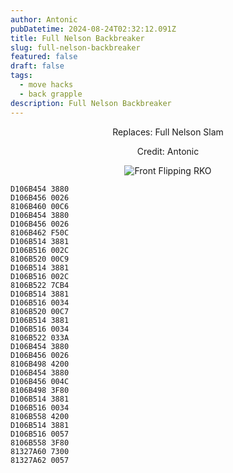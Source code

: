 ```yaml
---
author: Antonic
pubDatetime: 2024-08-24T02:32:12.091Z
title: Full Nelson Backbreaker
slug: full-nelson-backbreaker
featured: false
draft: false
tags:
  - move hacks
  - back grapple
description: Full Nelson Backbreaker
---
```

<center>
Replaces: Full Nelson Slam <p>
Credit: Antonic

![Front Flipping RKO](/assets/full-nelson-backbreaker.gif)
</center>

```text
D106B454 3880
D106B456 0026
8106B460 00C6
D106B454 3880
D106B456 0026
8106B462 F50C
D106B514 3881
D106B516 002C
8106B520 00C9
D106B514 3881
D106B516 002C
8106B522 7CB4
D106B514 3881
D106B516 0034
8106B520 00C7
D106B514 3881
D106B516 0034
8106B522 033A
D106B454 3880
D106B456 0026
8106B498 4200
D106B454 3880
D106B456 004C
8106B498 3F80
D106B514 3881
D106B516 0034
8106B558 4200
D106B514 3881
D106B516 0057
8106B558 3F80
81327A60 7300
81327A62 0057
```

